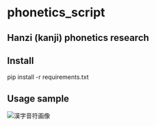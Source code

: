 # phonetics_script
## Hanzi (kanji) phonetics research

## Install

pip install -r requirements.txt

## Usage sample

<img src="https://i.postimg.cc/T16yRY7n/Screen-Shot-2021-09-13-at-20-45-16.png" alt="漢字音符画像" title="漢字音符画像">
